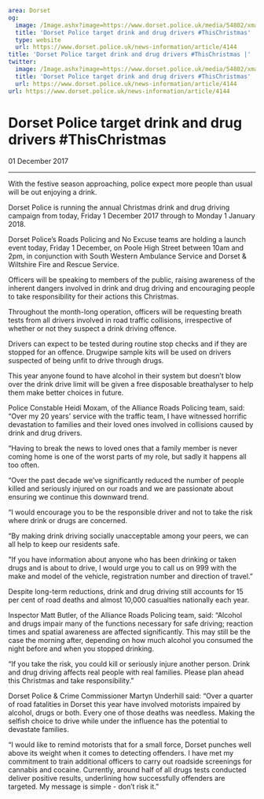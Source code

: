 ```yaml
area: Dorset
og:
  image: /Image.ashx?image=https://www.dorset.police.uk/media/54802/xmas-drink-drive-graphic.jpg&amp;amp;width=150
  title: 'Dorset Police target drink and drug drivers #ThisChristmas'
  type: website
  url: https://www.dorset.police.uk/news-information/article/4144
title: 'Dorset Police target drink and drug drivers #ThisChristmas |'
twitter:
  image: /Image.ashx?image=https://www.dorset.police.uk/media/54802/xmas-drink-drive-graphic.jpg&amp;amp;width=150
  title: 'Dorset Police target drink and drug drivers #ThisChristmas'
  url: https://www.dorset.police.uk/news-information/article/4144
url: https://www.dorset.police.uk/news-information/article/4144
```

# Dorset Police target drink and drug drivers #ThisChristmas

01 December 2017

* * *

With the festive season approaching, police expect more people than usual will be out enjoying a drink.

Dorset Police is running the annual Christmas drink and drug driving campaign from today, Friday 1 December 2017 through to Monday 1 January 2018.

Dorset Police’s Roads Policing and No Excuse teams are holding a launch event today, Friday 1 December, on Poole High Street between 10am and 2pm, in conjunction with South Western Ambulance Service and Dorset & Wiltshire Fire and Rescue Service.

Officers will be speaking to members of the public, raising awareness of the inherent dangers involved in drink and drug driving and encouraging people to take responsibility for their actions this Christmas.

Throughout the month-long operation, officers will be requesting breath tests from all drivers involved in road traffic collisions, irrespective of whether or not they suspect a drink driving offence.

Drivers can expect to be tested during routine stop checks and if they are stopped for an offence. Drugwipe sample kits will be used on drivers suspected of being unfit to drive through drugs.

This year anyone found to have alcohol in their system but doesn’t blow over the drink drive limit will be given a free disposable breathalyser to help them make better choices in future.

Police Constable Heidi Moxam, of the Alliance Roads Policing team, said: “Over my 20 years’ service with the traffic team, I have witnessed horrific devastation to families and their loved ones involved in collisions caused by drink and drug drivers.

“Having to break the news to loved ones that a family member is never coming home is one of the worst parts of my role, but sadly it happens all too often.

“Over the past decade we’ve significantly reduced the number of people killed and seriously injured on our roads and we are passionate about ensuring we continue this downward trend.

“I would encourage you to be the responsible driver and not to take the risk where drink or drugs are concerned.

“By making drink driving socially unacceptable among your peers, we can all help to keep our residents safe.

"If you have information about anyone who has been drinking or taken drugs and is about to drive, I would urge you to call us on 999 with the make and model of the vehicle, registration number and direction of travel.”

Despite long-term reductions, drink and drug driving still accounts for 15 per cent of road deaths and almost 10,000 casualties nationally each year.

Inspector Matt Butler, of the Alliance Roads Policing team, said: “Alcohol and drugs impair many of the functions necessary for safe driving; reaction times and spatial awareness are affected significantly. This may still be the case the morning after, depending on how much alcohol you consumed the night before and when you stopped drinking.

“If you take the risk, you could kill or seriously injure another person. Drink and drug driving affects real people with real families. Please plan ahead this Christmas and take responsibility.”

Dorset Police & Crime Commissioner Martyn Underhill said: “Over a quarter of road fatalities in Dorset this year have involved motorists impaired by alcohol, drugs or both. Every one of those deaths was needless. Making the selfish choice to drive while under the influence has the potential to devastate families.

“I would like to remind motorists that for a small force, Dorset punches well above its weight when it comes to detecting offenders. I have met my commitment to train additional officers to carry out roadside screenings for cannabis and cocaine. Currently, around half of all drugs tests conducted deliver positive results, underlining how successfully offenders are targeted. My message is simple - don’t risk it.”
